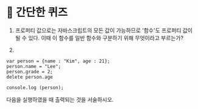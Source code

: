 # 📝 간단한 퀴즈

1. 프로퍼티 값으로는 자바스크립트의 모든 값이 가능하므로 '함수'도 프로퍼티 값이 될 수 있다. 이때 이 함수를 일반 함수와 구분하기 위해 무엇이라고 부르는가?

2. 
```JS
var person = {name : "Kim", age : 21};
person.name = "Lee";
person.grade = 2;
delete person.age

console.log (person);
```
다음을 실행하였을 때 출력되는 것을 서술하시오.
